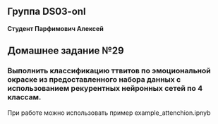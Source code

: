 ## Группа DS03-onl

__Студент Парфимович Алексей__

## Домашнее задание №29

### Выполнить классификацию ттвитов  по эмоциональной окраске из предоставленного набора данных с использованием рекурентных нейронных сетей по 4 классам.
При работе можно использовать пример example_attenchion.ipnyb